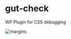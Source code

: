 # gut-check
WP Plugin for CSS debugging

![margins](https://raw.githubusercontent.com/m-e-h/gut-check/master/assets/gutcheckcustom.gif)
